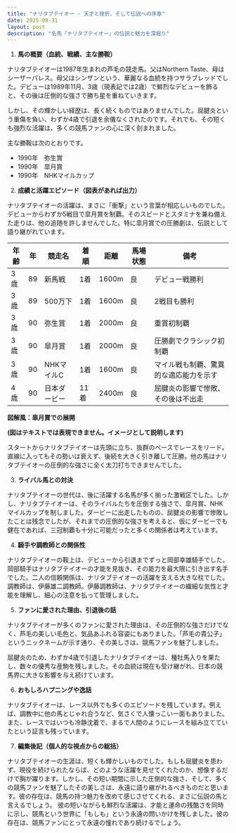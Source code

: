 ```yaml
---
title: "ナリタブテイオー - 天才と挫折、そして伝説への序章"
date: 2025-08-31
layout: post
description: "名馬『ナリタブテイオー』の伝説と魅力を深堀り"
---
```


1. **馬の概要（血統、戦績、主な勝鞍）**

ナリタブテイオーは1987年生まれの芦毛の競走馬。父はNorthern Taste、母はシーザーパレス。母父はシンザンという、華麗なる血統を持つサラブレッドでした。デビューは1989年11月、3歳（現表記では2歳）で鮮烈なデビューを飾ると、その後は圧倒的な強さで勝ち星を重ねていきます。

しかし、その輝かしい経歴は、長く続くものではありませんでした。屈腱炎という重傷を負い、わずか4歳で引退を余儀なくされたのです。それでも、その短くも強烈な活躍は、多くの競馬ファンの心に深く刻まれました。

主な勝鞍は次のとおりです。

* 1990年　弥生賞
* 1990年　皐月賞
* 1990年　NHKマイルカップ


2. **成績と活躍エピソード（図表があれば出力）**

ナリタブテイオーの活躍は、まさに「衝撃」という言葉が相応しいものでした。デビューからわずか5戦目で皐月賞を制覇。そのスピードとスタミナを兼ね備えた走りは、他の追随を許しませんでした。特に皐月賞での圧勝劇は、伝説として語り継がれています。

| 年齢 | 年 | 競走名         | 着順 | 距離 | 馬場状態 | 備考                                         |
|-----|---|-----------------|-----|-----|---------|---------------------------------------------|
| 3歳 | 89 | 新馬戦         | 1着 | 1600m | 良       | デビュー戦勝利                               |
| 3歳 | 89 | 500万下         | 1着 | 1600m | 良       | 2戦目も勝利                               |
| 3歳 | 90 | 弥生賞         | 1着 | 2000m | 良       | 重賞初制覇                                   |
| 3歳 | 90 | 皐月賞         | 1着 | 2000m | 良       | 圧勝劇でクラシック初制覇                     |
| 3歳 | 90 | NHKマイルC     | 1着 | 1600m | 良       | マイル戦も制覇、驚異的な適応能力を示す       |
| 4歳 | 90 | 日本ダービー     | 11着 | 2400m | 良       | 屈腱炎の影響で惨敗、その後は不出走           |


**図解風：皐月賞での展開**

**(図はテキストでは表現できません。イメージとして説明します)**

スタートからナリタブテイオーは先頭に立ち、抜群のペースでレースをリード。直線に入ってもその勢いは衰えず、後続を大きく引き離して圧勝。他の馬はナリタブテイオーの圧倒的な強さに全く太刀打ちできませんでした。


3. **ライバル馬との対決**

ナリタブテイオーの世代は、後に活躍する名馬が多く揃った激戦区でした。しかし、ナリタブテイオーは、そのライバルたちを圧倒する強さで、皐月賞、NHKマイルカップを制しました。ダービーに出走したものの、屈腱炎の影響で惨敗したことは残念でしたが、それまでの圧倒的な強さを考えると、仮にダービーでも健在であれば、三冠制覇も十分に可能だったと多くの関係者は考えています。


4. **騎手や調教師との関係性**

ナリタブテイオーの鞍上は、デビューから引退までずっと岡部幸雄騎手でした。岡部騎手はナリタブテイオーの才能を見抜き、その能力を最大限に引き出す名手でした。二人の信頼関係は、ナリタブテイオーの活躍を支える大きな柱でした。調教師は、伊藤雄二調教師。伊藤調教師は、ナリタブテイオーの繊細な気性と才能を理解し、細心の注意を払って管理しました。


5. **ファンに愛された理由、引退後の話**

ナリタブテイオーが多くのファンに愛された理由は、その圧倒的な強さだけでなく、芦毛の美しい毛色と、気品あふれる容姿にもありました。「芦毛の貴公子」というニックネームが示す通り、その美しさは、競馬ファンを魅了しました。

屈腱炎のため、わずか4歳で引退したナリタブテイオーは、種牡馬入りを果たし、数々の優秀な産駒を残しました。その血統は現在も受け継がれ、日本の競馬界に大きな影響を与え続けています。


6. **おもしろハプニングや逸話**

ナリタブテイオーは、レース以外でも多くのエピソードを残しています。例えば、調教中に他の馬とじゃれ合うなど、気さくで人懐っこい一面もありました。また、レースではいつも冷静沈着で、まるで人間のようにレースを組み立てていたという証言も残っています。


7. **編集後記（個人的な視点からの総括）**

ナリタブテイオーの生涯は、短くも輝かしいものでした。もしも屈腱炎を患わず、現役を続けられたならば、どのような活躍を見せてくれたのか、想像するだけで胸が躍ります。しかし、その短い期間に示した圧倒的な強さ、そして、多くの競馬ファンを魅了したその美しさは、永遠に語り継がれるべきものだと思います。彼の存在は、競馬の持つ魅力を改めて感じさせてくれる、まさに伝説の馬と言えるでしょう。  彼の短いながらも鮮烈な活躍は、才能と運命の残酷さを同時に示し、競馬という世界に「もしも」という永遠の問いかけを残しました。彼の存在は、競馬ファンにとって永遠の憧れであり続けるでしょう。
